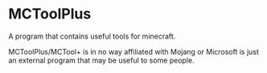 # MCToolPlus
A program that contains useful tools for minecraft.


MCToolPlus/MCTool+ is in no way affiliated with Mojang or Microsoft is just an external program that may be useful to some people.
